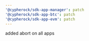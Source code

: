 ```yaml
---
'@cypherock/sdk-app-manager': patch
'@cypherock/sdk-app-btc': patch
'@cypherock/sdk-app-evm': patch
---
```


added abort on all apps
